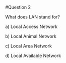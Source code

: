 #Question 2

What does LAN stand for?

a) Local Access Network

b) Local Animal Network

c) Local Area Network

d) Local Available Network

